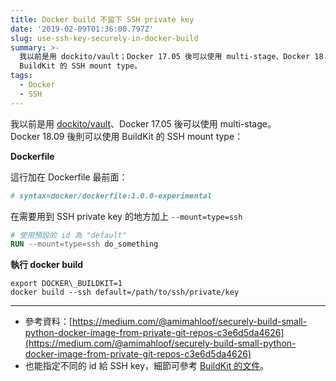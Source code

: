 ```yaml
---
title: Docker build 不留下 SSH private key
date: '2019-02-09T01:36:00.797Z'
slug: use-ssh-key-securely-in-docker-build
summary: >-
  我以前是用 dockito/vault；Docker 17.05 後可以使用 multi-stage、Docker 18.09 後則可以使用
  BuildKit 的 SSH mount type。
tags:
  - Docker
  - SSH
---
```


我以前是用 [dockito/vault](https://github.com/dockito/vault)、Docker 17.05 後可以使用 multi-stage。  
Docker 18.09 後則可以使用 BuildKit 的 SSH mount type：

**Dockerfile**

這行加在 Dockerfile 最前面：

```Dockerfile
# syntax=docker/dockerfile:1.0.0-experimental
```

在需要用到 SSH private key 的地方加上 `--mount=type=ssh`

```Dockerfile
# 使用預設的 id 為 "default"  
RUN --mount=type=ssh do_something
```

**執行 docker build**

```shell
export DOCKER\_BUILDKIT=1  
docker build --ssh default=/path/to/ssh/private/key
```

----

*   參考資料：[https://medium.com/@amimahloof/securely-build-small-python-docker-image-from-private-git-repos-c3e6d5da4626](https://medium.com/@amimahloof/securely-build-small-python-docker-image-from-private-git-repos-c3e6d5da4626)
*   也能指定不同的 id 給 SSH key，細節可參考 [BuildKit 的文件](https://github.com/moby/buildkit/blob/master/frontend/dockerfile/docs/experimental.md#run---mounttypessh)。